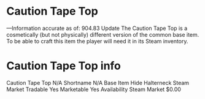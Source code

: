 # Caution Tape Top

—Information accurate as of: 904.83 Update
The Caution Tape Top is a cosmetically (but not physically) different version of the common base item. To be able to craft this item the player will need it in its Steam inventory.
# Caution Tape Top info

Caution Tape Top
N/A
Shortname
N/A
Base Item
Hide Halterneck
Steam Market
Tradable
Yes
Marketable
Yes
Availability
Steam Market
$0.00
